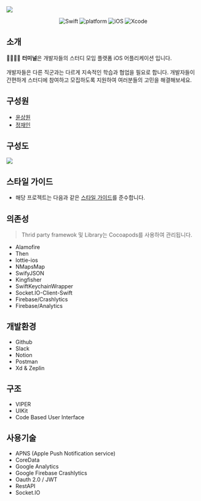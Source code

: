 

<img src="https://user-images.githubusercontent.com/59601439/111865777-5813b980-89ac-11eb-8e9a-20faf3686b24.png">

<p align="center">
  <img alt="Swift" src="https://img.shields.io/badge/Swift-5.0-orange.svg">
  <img alt="platform" src="https://img.shields.io/badge/platform-ios-lightgrey">
  <img alt="iOS" src="https://img.shields.io/badge/iOS-13%2B-yellow">
  <img alt="Xcode" src="https://img.shields.io/badge/xcode-12.4-blue">
</p>

## 소개
🧑‍💻👩‍💻 
**터미널**은 개발자들의 스터디 모임 플랫폼 iOS 어플리케이션 입니다.<br><br>
개발자들은 다른 직군과는 다르게 지속적인 학습과 협업을 필요로 합니다. 개발자들이 간편하게 스터디에 참여하고 모집하도록 지원하여 여러분들의 고민을 해결해보세요.

## 구성원
- [윤상원](https://github.com/feelsodev)
- [정재인](https://github.com/jeongjaein)

## 구성도
<img src="https://user-images.githubusercontent.com/59601439/111866841-a1b3d280-89b3-11eb-9200-08b66e38eca2.png">

## 스타일 가이드
- 해당 프로젝트는 다음과 같은 [스타일 가이드](https://github.com/iron-mental/swift-style-guide)를 준수합니다.

## 의존성
> Thrid party framewok 및 Library는 Cocoapods를 사용하여 관리됩니다.

- Alamofire
- Then
- lottie-ios
- NMapsMap
- SwifyJSON
- Kingfisher
- SwiftKeychainWrapper
- Socket.IO-Client-Swift
- Firebase/Crashlytics
- Firebase/Analytics

## 개발환경
- Github
- Slack
- Notion
- Postman
- Xd & Zeplin

## 구조
- VIPER
- UIKit
- Code Based User Interface

## 사용기술
- APNS (Apple Push Notification service)
- CoreData
- Google Analytics
- Google Firebase Crashlytics
- Oauth 2.0 / JWT
- RestAPI
- Socket.IO
